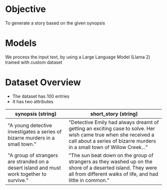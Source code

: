 # Objective
To generate a story based on the given synopsis

# Models
We process the input text, by using a Large Language Model (Llama 2) trained with custom dataset

# Dataset Overview
* The dataset has 100 entries
* It has two attributes
  
| synopsis (string) | short_story (string) |
| ---- | ---- |
| "A young detective investigates a series of bizarre murders in a small town." | "Detective Emily had always dreamt of getting an exciting case to solve. Her wish came true when she received a call about a series of bizarre murders in a small town of Willow Creek..." |
| "A group of strangers are stranded on a desert island and must work together to survive." | "The sun beat down on the group of strangers as they washed up on the shore of a deserted island. They were all from different walks of life, and had little in common." |
